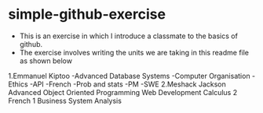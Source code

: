 # simple-github-exercise
- This is an exercise in which I introduce a classmate to the basics of github.
- The exercise involves writing the units we are taking in this readme file as shown below

1.Emmanuel Kiptoo
-Advanced Database Systems
-Computer Organisation
-Ethics
-API
-French
-Prob and stats
-PM
-SWE
2.Meshack Jackson
Advanced Object Oriented Programming
Web Development
Calculus 2
French 1
Business System Analysis

